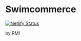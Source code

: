 # Swimcommerce

[![Netlify Status](https://api.netlify.com/api/v1/badges/cb41f62d-2ccc-4aca-8dd7-124813693d92/deploy-status)](https://app.netlify.com/sites/swimfan/deploys)

by RM!
